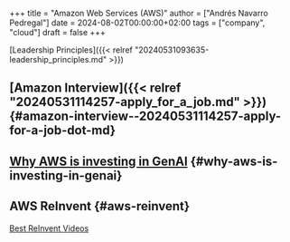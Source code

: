 +++
title = "Amazon Web Services (AWS)"
author = ["Andrés Navarro Pedregal"]
date = 2024-08-02T00:00:00+02:00
tags = ["company", "cloud"]
draft = false
+++

[Leadership Principles]({{< relref "20240531093635-leadership_principles.md" >}})


## [Amazon Interview]({{< relref "20240531114257-apply_for_a_job.md" >}}) {#amazon-interview--20240531114257-apply-for-a-job-dot-md}


## [Why AWS is investing in GenAI](https://www.aboutamazon.com/news/aws/generative-ai-is-the-future) {#why-aws-is-investing-in-genai}


## AWS ReInvent {#aws-reinvent}

[Best ReInvent Videos](https://www.linkedin.com/posts/ivopinto01_aws-cloudcomputing-activity-7210931564011003904-axf_)
